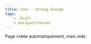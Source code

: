 ```yaml
---
title: Cher - Strong Enough
tags:
    - -draft
    - musique/chanson
---
```


Page créée automatiquement, mais vide.
